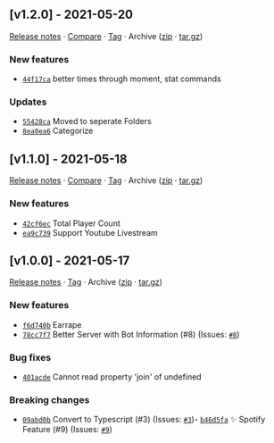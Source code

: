 ## [v1.2.0] - 2021-05-20

[Release notes](https://github.com/kaaaxcreators/Discord-MusicBot/releases/tag/v1.2.0) · [Compare](https://github.com/kaaaxcreators/Discord-MusicBot/compare/v1.1.0...v1.2.0) · [Tag](https://github.com/kaaaxcreators/Discord-MusicBot/tree/v1.2.0) · Archive ([zip](https://github.com/kaaaxcreators/Discord-MusicBot/archive/v1.2.0.zip) · [tar.gz](https://github.com/kaaaxcreators/Discord-MusicBot/archive/v1.2.0.tar.gz))

### New features

- [`44f17ca`](https://github.com/kaaaxcreators/Discord-MusicBot/commit/44f17ca)  better times through moment, stat commands

### Updates

- [`55428ca`](https://github.com/kaaaxcreators/Discord-MusicBot/commit/55428ca)  Moved to seperate Folders
- [`8ea0ea6`](https://github.com/kaaaxcreators/Discord-MusicBot/commit/8ea0ea6)  Categorize

## [v1.1.0] - 2021-05-18

[Release notes](https://github.com/kaaaxcreators/Discord-MusicBot/releases/tag/v1.1.0) · [Compare](https://github.com/kaaaxcreators/Discord-MusicBot/compare/v1.0.0...v1.1.0) · [Tag](https://github.com/kaaaxcreators/Discord-MusicBot/tree/v1.1.0) · Archive ([zip](https://github.com/kaaaxcreators/Discord-MusicBot/archive/v1.1.0.zip) · [tar.gz](https://github.com/kaaaxcreators/Discord-MusicBot/archive/v1.1.0.tar.gz))

### New features

- [`42cf6ec`](https://github.com/kaaaxcreators/Discord-MusicBot/commit/42cf6ec)  Total Player Count
- [`ea9c739`](https://github.com/kaaaxcreators/Discord-MusicBot/commit/ea9c739)  Support Youtube Livestream

## [v1.0.0] - 2021-05-17

[Release notes](https://github.com/kaaaxcreators/Discord-MusicBot/releases/tag/v1.0.0) · [Tag](https://github.com/kaaaxcreators/Discord-MusicBot/tree/v1.0.0) · Archive ([zip](https://github.com/kaaaxcreators/Discord-MusicBot/archive/v1.0.0.zip) · [tar.gz](https://github.com/kaaaxcreators/Discord-MusicBot/archive/v1.0.0.tar.gz))

### New features

- [`f6d740b`](https://github.com/kaaaxcreators/Discord-MusicBot/commit/f6d740b)  Earrape
- [`78cc7f7`](https://github.com/kaaaxcreators/Discord-MusicBot/commit/78cc7f7)  Better Server with Bot Information (#8)
(Issues: [`#8`](https://github.com/kaaaxcreators/Discord-MusicBot/issues/8))

### Bug fixes

- [`401acde`](https://github.com/kaaaxcreators/Discord-MusicBot/commit/401acde)  Cannot read property &#x27;join&#x27; of undefined

### Breaking changes

- [`09abd0b`](https://github.com/kaaaxcreators/Discord-MusicBot/commit/09abd0b) Convert to Typescript (#3)
(Issues: [`#3`](https://github.com/kaaaxcreators/Discord-MusicBot/issues/3))- [`b46d5fa`](https://github.com/kaaaxcreators/Discord-MusicBot/commit/b46d5fa) ✨ Spotify Feature (#9)
(Issues: [`#9`](https://github.com/kaaaxcreators/Discord-MusicBot/issues/9))
